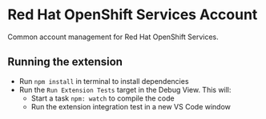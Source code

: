 # Red Hat OpenShift Services Account

Common account management for Red Hat OpenShift Services. 


## Running the extension

- Run `npm install` in terminal to install dependencies
- Run the `Run Extension Tests` target in the Debug View. This will:
	- Start a task `npm: watch` to compile the code
	- Run the extension integration test in a new VS Code window
